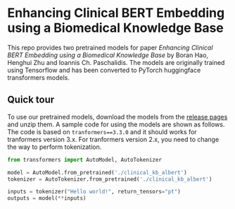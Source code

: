 # Enhancing Clinical BERT Embedding using a Biomedical Knowledge Base

This repo provides two pretrained models for paper *Enhancing Clinical BERT Embedding using a Biomedical Knowledge Base* by Boran Hao, Henghui Zhu and Ioannis Ch. Paschalidis. The models are originally trained using Tensorflow and has been converted to PyTorch huggingface transformers models.

## Quick tour

To use our pretrained models, download the models from the [release pages](https://github.com/noc-lab/clinical-kb-bert/releases) and unzip them. A sample code for using the models are shown as follows. The code is based on `tranformers==3.3.0` and it should works for tranformers version 3.x. For tranformers version 2.x, you need to change the way to perform tokenization. 

```python
from transformers import AutoModel, AutoTokenizer

model = AutoModel.from_pretrained('./clinical_kb_albert')
tokenizer = AutoTokenizer.from_pretrained('./clinical_kb_albert')

inputs = tokenizer("Hello world!", return_tensors="pt")
outputs = model(**inputs)
```

